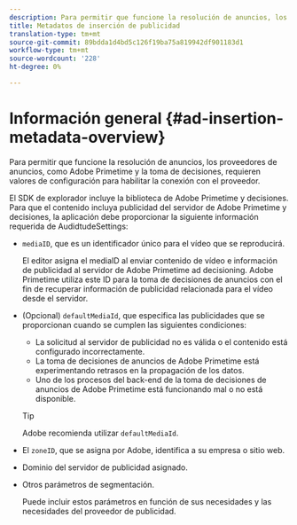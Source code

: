 ```yaml
---
description: Para permitir que funcione la resolución de anuncios, los proveedores de anuncios, como Adobe Primetime y la toma de decisiones, requieren valores de configuración para habilitar la conexión con el proveedor.
title: Metadatos de inserción de publicidad
translation-type: tm+mt
source-git-commit: 89bdda1d4bd5c126f19ba75a819942df901183d1
workflow-type: tm+mt
source-wordcount: '228'
ht-degree: 0%

---
```



# Información general {#ad-insertion-metadata-overview}

Para permitir que funcione la resolución de anuncios, los proveedores de anuncios, como Adobe Primetime y la toma de decisiones, requieren valores de configuración para habilitar la conexión con el proveedor.

El SDK de explorador incluye la biblioteca de Adobe Primetime y decisiones. Para que el contenido incluya publicidad del servidor de Adobe Primetime y decisiones, la aplicación debe proporcionar la siguiente información requerida de AudidtudeSettings:

* `mediaID`, que es un identificador único para el vídeo que se reproducirá.

   El editor asigna el mediaID al enviar contenido de vídeo e información de publicidad al servidor de Adobe Primetime ad decisioning. Adobe Primetime utiliza este ID para la toma de decisiones de anuncios con el fin de recuperar información de publicidad relacionada para el vídeo desde el servidor.

* (Opcional) `defaultMediaId`, que especifica las publicidades que se proporcionan cuando se cumplen las siguientes condiciones:

   * La solicitud al servidor de publicidad no es válida o el contenido está configurado incorrectamente.
   * La toma de decisiones de anuncios de Adobe Primetime está experimentando retrasos en la propagación de los datos.
   * Uno de los procesos del back-end de la toma de decisiones de anuncios de Adobe Primetime está funcionando mal o no está disponible.

   >[!TIP]
   >
   >Adobe recomienda utilizar `defaultMediaId`.

* El `zoneID`, que se asigna por Adobe, identifica a su empresa o sitio web.
* Dominio del servidor de publicidad asignado.
* Otros parámetros de segmentación.

   Puede incluir estos parámetros en función de sus necesidades y las necesidades del proveedor de publicidad.